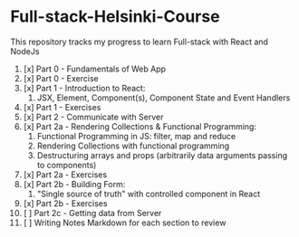 # Full-stack-Helsinki-Course
This repository tracks my progress to learn Full-stack with React and NodeJs

1.  [x] Part 0 - Fundamentals of Web App
2.  [x] Part 0 - Exercise
3.  [x] Part 1 - Introduction to React:
    1. JSX, Element, Component(s), Component State and Event Handlers
4.  [x] Part 1 - Exercises
5.  [x] Part 2 - Communicate with Server
6.  [x] Part 2a - Rendering Collections & Functional Programming:
    1. Functional Programming in JS: filter, map and reduce
    2. Rendering Collections with functional programming
    3. Destructuring arrays and props (arbitrarily data arguments passing to components)
7.  [x] Part 2a - Exercises
8.  [x] Part 2b - Building Form:
    1. "Single source of truth" with controlled component in React
9.  [x] Part 2b - Exercises
10. [ ] Part 2c - Getting data from Server
11. [ ] Writing Notes Markdown for each section to review
